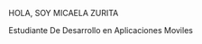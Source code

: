 HOLA, SOY MICAELA ZURITA

Estudiante De Desarrollo en Aplicaciones Moviles


<!---
Micazurita/Micazurita is a ✨ special ✨ repository because its `README.md` (this file) appears on your GitHub profile.
You can click the Preview link to take a look at your changes.
--->
